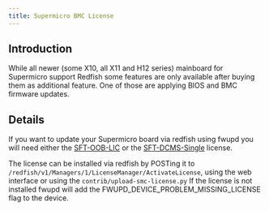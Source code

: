 ```yaml
---
title: Supermicro BMC License
---
```


## Introduction

While all newer (some X10, all X11 and H12 series) mainboard for Supermicro
support Redfish some features are only available after buying them as
additional feature. One of those are applying BIOS and BMC firmware updates.

## Details

If you want to update your Supermicro board via redfish using fwupd you will
need either the [SFT-OOB-LIC](https://store.supermicro.com/out-of-band-sft-oob-lic.html) or the [SFT-DCMS-Single](https://store.supermicro.com/supermicro-server-manager-dcms-license-key-sft-dcms-single.html) license.

The license can be installed via redfish by POSTing it to
`/redfish/v1/Managers/1/LicenseManager/ActivateLicense`, using the web
interface or using the `contrib/upload-smc-license.py` If the license is not
installed fwupd will add the FWUPD_DEVICE_PROBLEM_MISSING_LICENSE flag to the
device.
